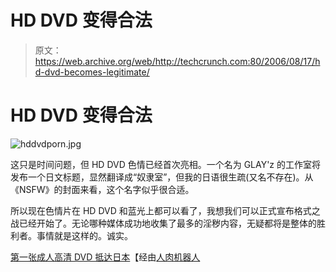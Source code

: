 # HD DVD 变得合法

> 原文：<https://web.archive.org/web/http://techcrunch.com:80/2006/08/17/hd-dvd-becomes-legitimate/>

# HD DVD 变得合法

![hddvdporn.jpg](img/723f9d4520fe3db09095e3676bde4cfb.png)

这只是时间问题，但 HD DVD 色情已经首次亮相。一个名为 GLAY'z 的工作室将发布一个日文标题，显然翻译成“奴隶室”，但我的日语很生疏(又名不存在)。从《NSFW》的封面来看，这个名字似乎很合适。

所以现在色情片在 HD DVD 和蓝光上都可以看了，我想我们可以正式宣布格式之战已经开始了。无论哪种媒体成功地收集了最多的淫秽内容，无疑都将是整体的胜利者。事情就是这样的。诚实。

 [第一张成人高清 DVD 抵达日本](https://web.archive.org/web/20210228010905/http://www.gizmodo.com/gadgets/home-entertainment/first-ever-adult-hddvd-arrives-in-japan-194885.php)【经由[人肉机器人](https://web.archive.org/web/20210228010905/http://www.fleshbot.com/)